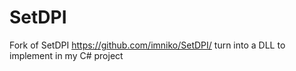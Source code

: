 # SetDPI

Fork of SetDPI https://github.com/imniko/SetDPI/ turn into a DLL to implement in my C# project

